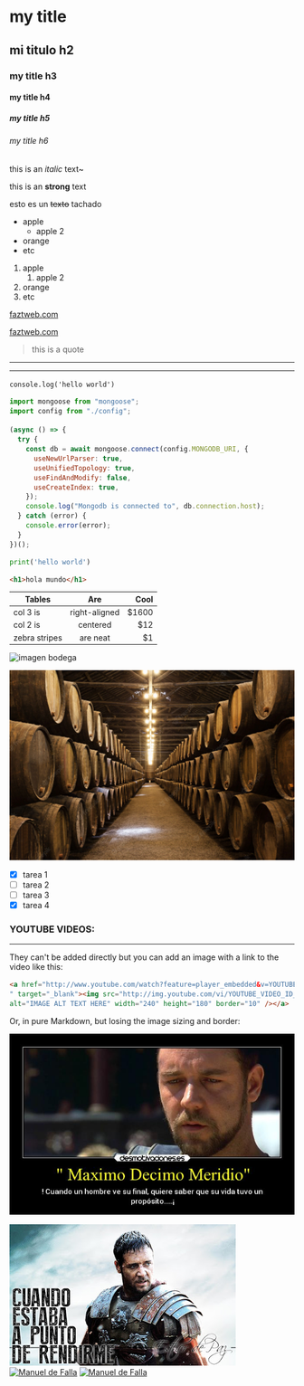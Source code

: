 # my title
## mi titulo h2
### my title h3
#### my title h4
##### my title h5
###### my title h6

<!-- italic -->
this is an *italic* text~
<!-- strong -->
this is an **strong** text
<!-- strikethrough -->
esto es un ~~texto~~ tachado

<!-- UL -->
* apple
    * apple 2
* orange
* etc

1. apple
    1. apple 2
2. orange
3. etc


[faztweb.com](https://www.faztweb.com)

[faztweb.com](https://www.faztweb.com "Custom title")

> this is a quote

---
___

`console.log('hello world')`

```javascript
import mongoose from "mongoose";
import config from "./config";

(async () => {
  try {
    const db = await mongoose.connect(config.MONGODB_URI, {
      useNewUrlParser: true,
      useUnifiedTopology: true,
      useFindAndModify: false,
      useCreateIndex: true,
    });
    console.log("Mongodb is connected to", db.connection.host);
  } catch (error) {
    console.error(error);
  }
})();
```
```python
print('hello world')
```

```html
<h1>hola mundo</h1>
```
|  Tables        | Are           | Cool  |
| ------------- |:-------------:| -----:|
| col 3 is      | right-aligned | $1600 |
| col 2 is      | centered      |   $12 |
| zebra stripes | are neat      |    $1 |

![imagen bodega](https://static6.depositphotos.com/1007038/613/i/600/depositphotos_6131906-stock-photo-wine-cellar-in-abbey-of.jpg "foto de bodegas")

![imagen bodega guardada](bodega-porto.webp "foto de bodegas")

<!-- GITHUB MARKDOWN -->
* [x] tarea 1
* [ ] tarea 2
* [ ] tarea 3
* [x] tarea 4

### YOUTUBE VIDEOS:
---
They can't be added directly but you can add an image with a link to the video like this:

```html
<a href="http://www.youtube.com/watch?feature=player_embedded&v=YOUTUBE_VIDEO_ID_HERE
" target="_blank"><img src="http://img.youtube.com/vi/YOUTUBE_VIDEO_ID_HERE/0.jpg" 
alt="IMAGE ALT TEXT HERE" width="240" height="180" border="10" /></a>
```
Or, in pure Markdown, but losing the image sizing and border:

[![Gladiator](maximo-decimo-meridio.jpg)](http://www.youtube.com/watch?v=pcIJ1m9ABhI)



[![Gladiator](12Gladiator.jpg)](http://www.youtube.com/watch?v=rv1Aw_1rgxA)
[![Manuel de Falla](botes.jpg)](https://youtube.com/clip/Ugkxg9L8Mf9b-SrCuEq8RJQLOgKUnd5sF77q)
[![Manuel de Falla](botes.jpg)](https://youtube.com/clip/UgkxD_Sa45Rt08rgMjRaoxvBmSJBO1WnJuQ-)








